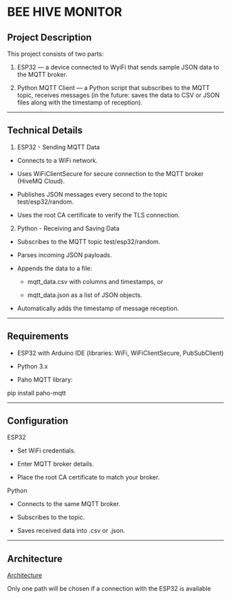 ﻿# BEE HIVE MONITOR

## Project Description
This project consists of two parts:

1. ESP32 — a device connected to WyiFi that sends sample JSON data to the MQTT broker.

2. Python MQTT Client — a Python script that subscribes to the MQTT topic, receives messages (in the future: saves the data to CSV or JSON files along with the timestamp of reception).

----------------------------------------------------

## Technical Details
1. ESP32 - Sending MQTT Data
- Connects to a WiFi network.

- Uses WiFiClientSecure for secure connection to the MQTT broker (HiveMQ Cloud).

- Publishes JSON messages every second to the topic test/esp32/random.

- Uses the root CA certificate to verify the TLS connection.

2. Python - Receiving and Saving Data
- Subscribes to the MQTT topic test/esp32/random.

- Parses incoming JSON payloads.
 
- Appends the data to a file:

   - mqtt_data.csv with columns and timestamps, or

   - mqtt_data.json as a list of JSON objects.

- Automatically adds the timestamp of message reception.
  
----------------------------------------------------

## Requirements
- ESP32 with Arduino IDE (libraries: WiFi, WiFiClientSecure, PubSubClient)

- Python 3.x

- Paho MQTT library:
  
pip install paho-mqtt

----------------------------------------------------

## Configuration
ESP32
- Set WiFi credentials.

- Enter MQTT broker details.

- Place the root CA certificate to match your broker.

Python
- Connects to the same MQTT broker.

- Subscribes to the topic.

- Saves received data into .csv or .json.

----------------------------------------------------

## Architecture
[Architecture](bee_hive_monitor_architecture.jpg)

Only one path will be chosen if a connection with the ESP32 is available
